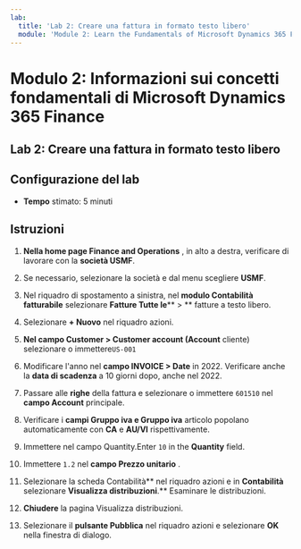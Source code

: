 ```yaml
---
lab:
  title: 'Lab 2: Creare una fattura in formato testo libero'
  module: 'Module 2: Learn the Fundamentals of Microsoft Dynamics 365 Finance'
---
```


# Modulo 2: Informazioni sui concetti fondamentali di Microsoft Dynamics 365 Finance

## Lab 2: Creare una fattura in formato testo libero

## Configurazione del lab

   - **Tempo** stimato: 5 minuti

## Istruzioni

1.  **Nella home page Finance and Operations** , in alto a destra, verificare di lavorare con la **società USMF**. 

2.  Se necessario, selezionare la società e dal menu scegliere **USMF**. 

3.  Nel riquadro di spostamento a sinistra, nel **modulo Contabilità fatturabile** selezionare **Fatture Tutte le**** > ** fatture a testo libero. 

4.  Selezionare **+ Nuovo** nel riquadro azioni. 

5.  **Nel campo Customer > Customer account (Account** cliente) selezionare o immettere`US-001`

6.  Modificare l'anno nel **campo INVOICE > Date** in 2022. Verificare anche la **data di scadenza** a 10 giorni dopo, anche nel 2022. 

7.  Passare alle **righe** della fattura e selezionare o immettere `601510` nel **campo Account** principale. 

8.  Verificare i **campi Gruppo iva e **Gruppo iva**** articolo popolano automaticamente con **CA** e **AU/VI** rispettivamente. 

9.  Immettere nel campo Quantity.Enter `10` in the **Quantity** field. 

10. Immettere `1.2` nel **campo Prezzo unitario** . 

11.  Selezionare la scheda Contabilità** nel riquadro azioni e in **Contabilità** selezionare **Visualizza distribuzioni**.** Esaminare le distribuzioni. 

12. **Chiudere** la pagina Visualizza distribuzioni. 

13. Selezionare il **pulsante Pubblica** nel riquadro azioni e selezionare **OK** nella finestra di dialogo. 

